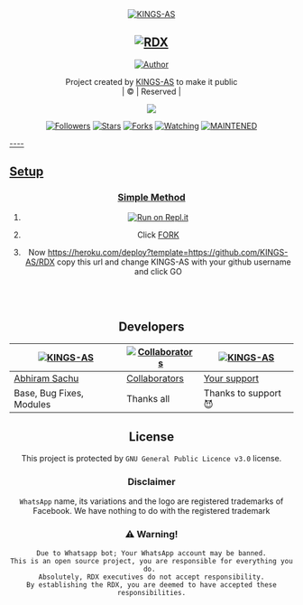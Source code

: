 <div align="center"


[![KINGS-AS](https://telegra.ph/file/7c94b6caec81a6e7e521e.jpg?size=100000)](https://github.com/KINGS-AS)

## [![RDX](https://readme-typing-svg.herokuapp.com?font=Road+Rage&color=0000FF&lines=Welcome+to+RDX+WA+Bot+repo;Created+by+ABHIRAM+SACHU;This+is+the+Best++Bgm+bot;With+more+features)](https://bit.ly/2VM4lxF)


  <p align="center">
<a href="https://github.com/KINGS-AS"><img title="Author" src="https://img.shields.io/badge/Author-KINGS-AS/RDX?color=blue&style=for-the-badge&logo=whatsapp"></a>
</p>
</div>
<p align="center">
Project created by <a href="https://github.com/KINGS-AS">KINGS-AS</a> to make it public
    <br>
       | © |
        Reserved |
    <br> 
</p>

  <p align="center">
  <a href="httsp://github.com/KINGS-AS/RDX">
    <img src="https://img.shields.io/github/repo-size/KINGS-AS/RDX?color=green&label=Repo%20total%20size&style=plastic">
<p align="center">
<a href="https://github.com/KINGS-AS/followers"><img title="Followers" src="https://img.shields.io/github/followers/KINGS-AS?color=blue&style=flat-square"></a>
<a href="https://github.com/KINGS-AS/RDX/stargazers/"><img title="Stars" src="https://img.shields.io/github/stars/KINGS-AS/RDX?color=blue&style=flat-square"></a>
<a href="https://github.com/KINGS-AS/RDX/network/members"><img title="Forks" src="https://img.shields.io/github/forks/KINGS-AS/RDX?color=blue&style=flat-square"></a>
<a href="https://github.com/KINGS-AS/RDX/watchers"><img title="Watching" src="https://img.shields.io/github/watchers/KINGS-AS/RDX?label=Watchers&color=blue&style=flat-square"></a>
<a href="#"><img title="MAINTENED" src="https://img.shields.io/badge/UNMAINTENED-YES-blue.svg"</a>
</p>
----

## Setup
<div align="center">

  ### Simple Method

1. [![Run on Repl.it](https://www.linkpicture.com/q/Untitled-3_10.jpg)](https://replit.com/@KINGS-AS/RDX-QR)

2. Click [FORK](https://github.com/KINGS-AS/RDX/fork)

3. Now https://heroku.com/deploy?template=https://github.com/KINGS-AS/RDX copy this url and change KINGS-AS with your github username and click GO<br>
  
 </div>
<br>
<br >
 
<div align="center">






## Developers
  <div align="center">
    
  [![KINGS-AS](https://telegra.ph/file/b38854fd9fc3a27e67071.jpg?size=50)](https://github.com/KINGS-AS) | [![Collaborators](https://telegra.ph/file/d9e41a5e17b7ab9c3dfad.jpg)](https://github.com/KINGS-AS/RDX/settings/access) | [![KINGS-AS](https://github.com/KINGS-AS.png?size=100)](https://github.com/settings/profile) 
----|----|----
[Abhiram Sachu](https://github.com/KINGS-AS) | [Collaborators](https://github.com/KINGS-AS/RDX/settings/access) | [Your support](https://github.com/settings/profile)
Base, Bug Fixes, Modules | Thanks all| Thanks to support 😈
  </div>


        
        
## License
This project is protected by `GNU General Public Licence v3.0` license.

### Disclaimer
`WhatsApp` name, its variations and the logo are registered trademarks of Facebook. We have nothing to do with the registered trademark

### ⚠️ Warning! 
```
Due to Whatsapp bot; Your WhatsApp account may be banned.
This is an open source project, you are responsible for everything you do. 
Absolutely, RDX executives do not accept responsibility.
By establishing the RDX, you are deemed to have accepted these responsibilities.
```
